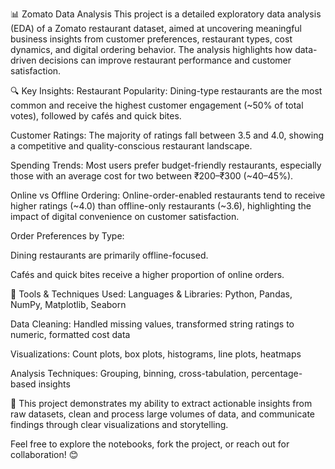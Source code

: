 📊 Zomato Data Analysis
This project is a detailed exploratory data analysis (EDA) of a Zomato restaurant dataset, aimed at uncovering meaningful business insights from customer preferences, restaurant types, cost dynamics, and digital ordering behavior. The analysis highlights how data-driven decisions can improve restaurant performance and customer satisfaction.

🔍 Key Insights:
Restaurant Popularity: Dining-type restaurants are the most common and receive the highest customer engagement (~50% of total votes), followed by cafés and quick bites.

Customer Ratings: The majority of ratings fall between 3.5 and 4.0, showing a competitive and quality-conscious restaurant landscape.

Spending Trends: Most users prefer budget-friendly restaurants, especially those with an average cost for two between ₹200–₹300 (~40–45%).

Online vs Offline Ordering: Online-order-enabled restaurants tend to receive higher ratings (~4.0) than offline-only restaurants (~3.6), highlighting the impact of digital convenience on customer satisfaction.

Order Preferences by Type:

Dining restaurants are primarily offline-focused.

Cafés and quick bites receive a higher proportion of online orders.

📌 Tools & Techniques Used:
Languages & Libraries: Python, Pandas, NumPy, Matplotlib, Seaborn

Data Cleaning: Handled missing values, transformed string ratings to numeric, formatted cost data

Visualizations: Count plots, box plots, histograms, line plots, heatmaps

Analysis Techniques: Grouping, binning, cross-tabulation, percentage-based insights

📂 This project demonstrates my ability to extract actionable insights from raw datasets, clean and process large volumes of data, and communicate findings through clear visualizations and storytelling.

Feel free to explore the notebooks, fork the project, or reach out for collaboration! 😊

